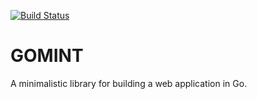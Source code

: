 [![Build Status](https://travis-ci.org/yowcow/gomint.svg?branch=master)](https://travis-ci.org/yowcow/gomint)

GOMINT
======

A minimalistic library for building a web application in Go.
